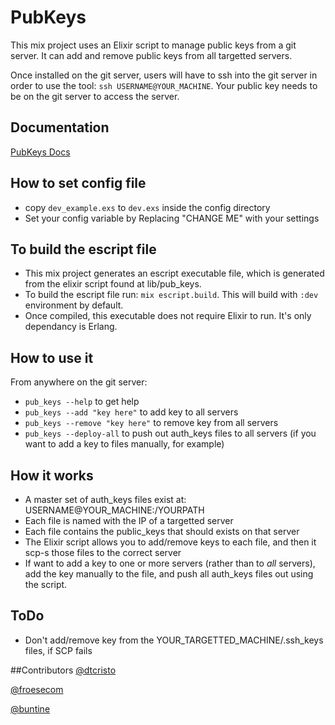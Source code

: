 # PubKeys

This mix project uses an Elixir script to manage public keys from a git server. It can add and remove public keys from all targetted servers.

Once installed on the git server, users will have to ssh into the git server in order to use the tool: `ssh USERNAME@YOUR_MACHINE`. Your public key needs to be on the git server to access the server.

## Documentation

[PubKeys Docs](http://hardhatdigital.github.io/pub_keys/PubKeys.html)

## How to set config file

- copy `dev_example.exs` to `dev.exs` inside the config directory
- Set your config variable by Replacing "CHANGE ME" with your settings

## To build the escript file

- This mix project generates an escript executable file, which is generated from the elixir script found at lib/pub_keys.
- To build the escript file run: `mix escript.build`. This will build with `:dev` environment by default.
- Once compiled, this executable does not require Elixir to run. It's only dependancy is Erlang.

## How to use it

From anywhere on the git server:

- `pub_keys --help` to get help
- `pub_keys --add "key here"` to add key to all servers
- `pub_keys --remove "key here"` to remove key from all servers
- `pub_keys --deploy-all` to push out auth_keys files to all servers (if you want to add a key to files manually, for example)

## How it works

- A master set of auth_keys files exist at: USERNAME@YOUR_MACHINE:/YOURPATH
- Each file is named with the IP of a targetted server
- Each file contains the public_keys that should exists on that server
- The Elixir script allows you to add/remove keys to each file, and then it scp-s those files to the correct server
- If want to add a key to one or more servers (rather than to *all* servers), add the key manually to the file, and push all auth_keys files out using the script.

## ToDo
- Don't add/remove key from the YOUR_TARGETTED_MACHINE/.ssh_keys files, if SCP fails

##Contributors
[@dtcristo](https://github.com/dtcristo)

[@froesecom](https://github.com/froesecom)

[@buntine](https://github.com/buntine)

